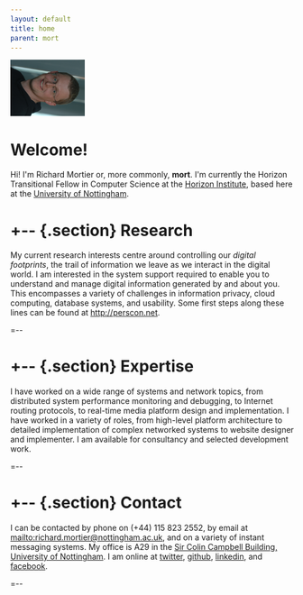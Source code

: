 ```yaml
---
layout: default
title: home
parent: mort
---
```


<img class='inset right' 
     src='/images/mort.png' 
     title='Richard Mortier' 
     alt='Photo of Richard Mortier' height='100px' />

Welcome!
========

Hi!  I'm Richard Mortier or, more commonly, **mort**.  I'm currently
the Horizon Transitional Fellow in Computer Science at the [Horizon
Institute][horizon], based here at the [University of
Nottingham][nottingham].

[horizon]: https://www.horizon.ac.uk/
[nottingham]: http://www.nottingham.ac.uk/

+-- {.section}
Research
========

My current research interests centre around controlling our _digital
footprints_, the trail of information we leave as we interact in the
digital world.  I am interested in the system support required to
enable you to understand and manage digital information generated by
and about you.  This encompasses a variety of challenges in
information privacy, cloud computing, database systems, and usability.
Some first steps along these lines can be found at
<http://perscon.net>.

=--

+-- {.section}
Expertise
========= 

I have worked on a wide range of systems and network topics, from
distributed system performance monitoring and debugging, to Internet
routing protocols, to real-time media platform design and
implementation.  I have worked in a variety of roles, from high-level
platform architecture to detailed implementation of complex networked
systems to website designer and implementer.  I am available for
consultancy and selected development work.

=--

+-- {.section}
Contact
=======

I can be contacted by phone on (+44) 115 823 2552, by email at
<mailto:richard.mortier@nottingham.ac.uk>, and on a variety of instant
messaging systems.  My office is A29 in the [Sir Colin Campbell
Building, University of Nottingham][map].  I am online at [twitter][],
[github][], [linkedin][], and [facebook][].

[map]: http://unip.nottingham.ac.uk/default.asp?id=7
[twitter]: http://twitter.com/mort___
[github]: http://github.com/mor1
[linkedin]: http://linkedin.com/in/richardmortier
[facebook]: http://facebook.com/richard.mortier
=--

